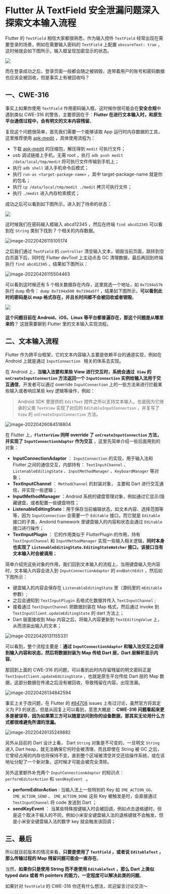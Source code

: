 

# Flutter 从 TextField  安全泄漏问题深入探索文本输入流程

Flutter  的 `TextField`  相信大家都很熟悉，作为输入控件 `TextField` 经常出现在需要登录的场景，例如在需要输入密码的 `TextField`   上配置 `obscureText: true` ，这时候就会如下图所示，输入框呈现加密显示的状态。

![](http://img.cdn.guoshuyu.cn/20220627_Flutter-TL/image1)

而在登录成功之后，登录页面一般都会随之被销毁，连带着用户的账号和密码数据也应该会被回收，但是事实上有被回收吗？



## 一、CWE-316 

事实上如果你使用  `TextField`  作用密码输入框，这时候你很可能会在**安全合规**中遇到类似 CWE-316 的警告，主要原因在于：**Flutter 在进行文本输入时，和原生平台通信过程中，会有明文的文本内容残留**。

复现这个问题很简单，首先我们需要一个能够读取 App 运行时内存数据的工具，这里推荐使用 [apk-medit](https://github.com/aktsk/apk-medit) ，具体使用流程为：

- 下载 [apk-medit](https://github.com/aktsk/apk-medit/releases/) 的压缩包，解压得到  `medit` 可执行文件；
-  usb 调试链接上手机，无需 root ，执行 `adb push medit /data/local/tmp/medit` 将可执行文件传输到手机上；
- 执行 `adb shell` 进入手机命令后模式；
- 执行 `run-as <target-package-name>` ，其中  target-package-name 就是你的包名；
- 执行 `cp /data/local/tmp/medit ./medit` 拷贝可执行文件；
- 执行 `./medit` 进入内存检索模式；

成功之后可以看到如下图所示，进入到了待命的状态：

![](http://img.cdn.guoshuyu.cn/20220627_Flutter-TL/image2)

这时候我们在密码输入框输入 abcd12345 ，然后在终端 `find abcd12345` 可以看到在 `String` 类别下找到 7 个相关的内存数据。

![image-20220426115105174](http://img.cdn.guoshuyu.cn/20220627_Flutter-TL/image3)

之后我们通过 `TextField`  的 `controller` 清空输入文本，销毁当前页面，跳转到空白页面下后，同时在 Flutter devTool 上主动点击 GC 清理数据，最后再回到终端执行 `find abcd12345`  ，结果如下图所以：

![image-20220426115504463](http://img.cdn.guoshuyu.cn/20220627_Flutter-TL/image4)

可以看到这时候还有 5 个相关数据存在内存，这里挑选一个地址，如 `0x7194a57b` 执行 `dump` 命令： `dump 0x7194a500 0x7194a5ff`  ，结果如下图所示，**可以看到此时的密码是以 map 格式存在，并且长时间都不会被回收或者销毁**。

![](http://img.cdn.guoshuyu.cn/20220627_Flutter-TL/image5)

**这个问题目前在 Android、iOS、Linux 等平台都普遍存在，那这个问题是从哪里来的**？ 这就需要聊到 Flutter 里的文本输入实现流程。

## 二、文本输入流程

Flutter 作为跨平台框架，它的文本内容输入主要是依赖平台的通道实现，例如在 Android 上就是通过  `InputConnection ` 相关的体系去实现。

在 Android 上，**当输入法要和某些 View 进行交互时，系统会通过` View` 的 `onCreateInputConnection`  方法返回一个 `InputConnection` 实例给输入法用于交互通信**，开发者可以通过 override  `InputConnection`   上的一些方法来进行拦截某些输入或者响应某些 key 逻辑等操作，例如：

> Android  SDK 里提供的 `EditText` 控件之所以支持文本输入，也是因为它继承的父类 `TextView` 实现了对应的  `EditableInputConnection` ，并复写了` View` 的 `onCreateInputConnection` 方法。

![image-20220426084518804](http://img.cdn.guoshuyu.cn/20220627_Flutter-TL/image6)

在 Flutter 上，**`FlutterView`  同样 override 了 `onCreateInputConnection` 方法，并实现了  `InputConnectionAdaptor` 作为交互** ，这里先简单介绍一些后面用到的对象：

- **InputConnectionAdaptor** ： `InputConnection` 的实现，用于输入法和 Flutter 之间的通信交互，内部持有： `TextInputChannel` 、 `ListenableEditingState` 、`InputMethodManager` 、`KeyboardManager` 等对象；
- **TextInputChannel** ： `MethodChannel`  的封装对象， 主要和 Dart 进行交互通信，并实现一些逻辑；
- **InputMethodManager** ：Android 系统的键盘管理对象，例如通过它显示/隐藏键盘，或者配置一些键盘特性；
- **ListenableEditingState**：用于保存当前编辑状态，如文本内容、选择范围等等，因为  `InputConnection` 会需要一个 `Editable` 接口，而它就是 `Editable` 接口的子类，Andorid framework 里键盘输入的内容和状态会通过  `Editable` 接口进行操作；
- **TextInputPlugin** ： 它的作用类似于 FlutterPlugin 的作用，持有 `TextInputChannel`  和 `InputMethodManager` 实现一些输入相关逻辑，**同时本身也实现了  `ListenableEditingState.EditingStateWatcher` 接口，该接口当有文本输入时会被调用**；

简单介绍完这些对象的作用，我们回到文本输入的流程上，当用键盘输入完内容时，文本输入内容会进入到 `InputConnectionAdaptor` 的 `endBatchEdit` ，然后如下图所示：

- 键盘输入的内容会保存在  `ListenableEditingState` 里（源码里的 `mEditable` 参数）;
- 之后会通知到  `TextInputPlugin` 去格式化数据并传入  `TextInputChannel` ;
- 接着通过  `TextInputChannel` 把数据封装在 Map 格式，然后通过  invoke 到  `TextInputClient.updateEditingState`   的 dart 方法上；
- Dart 层面接收到 Map 内容之后，将输入内容更新到 `TextEditingValue` 上，从而渲染出输入的文本；

![image-20220426131155331](http://img.cdn.guoshuyu.cn/20220627_Flutter-TL/image7)



可以看到，整个流程主要是：**通过 `InputConnectionAdaptor` 和输入法交互之后得到输入内容和状态，然后将数据封装为 Map 传给 Dart 层，Dart 层解析显示内容**。

那回到上面的 CWE-316 的问题，可以看到此时内存留残留的明文密码正是 `TextInputClient.updateEditingState`   ，也就是原生平台传给 Dart 层的 Map 数据，这部分数据在传递之后没有被回收，导致残留在内容，出现泄漏。

![image-20220426134842594](http://img.cdn.guoshuyu.cn/20220627_Flutter-TL/image8)

事实上关于改问题，在 Flutter 的 [#84708](https://github.com/flutter/flutter/issues/84708) issues 上有过讨论，虽然官方将其定义为 P3 的状态，但是从回复上可以看到，意思大概是： **CWE-316 问题看起来更多是被误导，因为如果第三方可以随意访问到你的设备数据，那其实无论用什么方式都很难避免所谓的泄漏。**

![image-20220426135249882](http://img.cdn.guoshuyu.cn/20220627_Flutter-TL/image9)

另外从目前的 Dart 设计上看， Dart `String` 对象是不可变的，一旦明文 `String` 进入 Dart heap，就无法确保它何时会被清理，而且即使在 String 被 GC 之后，它曾经占用的内存也将保持不变，直到整个区域被清空并交还给操作系统，或在该地址分配了一个新对象，这时候才可能会被完全清除。

另外这里额外补充两个 `InputConnectionAdaptor` 的知识点：`performEditorAction` 和  `sendKeyEvent ` 。

- **performEditorAction** : 当输入法上一些特别的 Key  如 `IME_ACTION_GO`、`IME_ACTION_SEND`  、 `IME_ACTION_DONE` 这些 Key 被触发是时，会直接通过 `TextInputChannel` 将 code 发送到 Dart ；
- **sendKeyEvent** ： 当某些特殊按键输入时会被回调，例如点击退格键时，但是这个取决于输入的不同，例如小米安全键盘输入法的退格键就不会触发，但是小米安全键盘输入法的数字 key 就会触发该回调；



## 三、最后



所以就目前版本的情况来看，**只要是使用了  `TextField`  ，或者说 `EditableText` ，那么传输过程的 Map 残留问题可能会一直存在**。

当然，**如果你只是使用 String 而不是使用  `EditableText`  ，那么 Dart 上类似   typed data 或者 ffi pointers 的能力，一定程度可以解决此类的问题**。



如果针对  `TextField`  的 CWE-316  你还有什么想法，欢迎留言讨论交流～